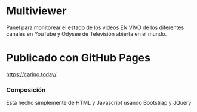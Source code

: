 # Multiviewer
Panel para monitorear el estado de los videos EN VIVO de los diferentes canales en YouTube y Odysee de Televisión abierta en el mundo.

# Publicado con GitHub Pages
https://carino.today/

### Composición
Está hecho simplemente de HTML y Javascript usando Bootstrap y JQuery
